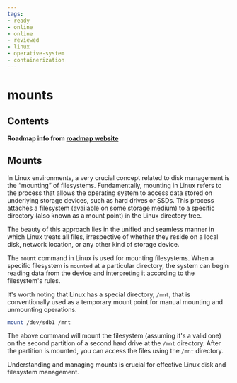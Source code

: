 ```yaml
---
tags:
- ready
- online
- online
- reviewed
- linux
- operative-system
- containerization
---
```


# mounts

## Contents

__Roadmap info from [roadmap website](https://roadmap.sh/linux/disks-filesystems/mounts)__

## Mounts

In Linux environments, a very crucial concept related to disk management is the “mounting” of filesystems. Fundamentally, mounting in Linux refers to the process that allows the operating system to access data stored on underlying storage devices, such as hard drives or SSDs. This process attaches a filesystem (available on some storage medium) to a specific directory (also known as a mount point) in the Linux directory tree.

The beauty of this approach lies in the unified and seamless manner in which Linux treats all files, irrespective of whether they reside on a local disk, network location, or any other kind of storage device.

The `mount` command in Linux is used for mounting filesystems. When a specific filesystem is `mounted` at a particular directory, the system can begin reading data from the device and interpreting it according to the filesystem's rules.

It's worth noting that Linux has a special directory, `/mnt`, that is conventionally used as a temporary mount point for manual mounting and unmounting operations.

```bash
mount /dev/sdb1 /mnt
```

The above command will mount the filesystem (assuming it's a valid one) on the second partition of a second hard drive at the `/mnt` directory. After the partition is mounted, you can access the files using the `/mnt` directory.

Understanding and managing mounts is crucial for effective Linux disk and filesystem management.
